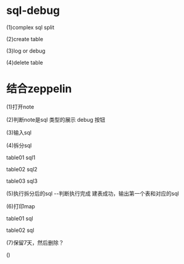 # sql-debug

(1)complex sql split

(2)create table

(3)log or debug

(4)delete table



# 结合zeppelin

(1)打开note

(2)判断note是sql 类型的展示 debug 按钮

(3)输入sql

(4)拆分sql

table01 sql1

table02 sql2

table03 sql3

(5)执行拆分后的sql --判断执行完成
建表成功，输出第一个表和对应的sql

(6)打印map

table01 sql

table02 sql

(7)保留7天，然后删除？

()
